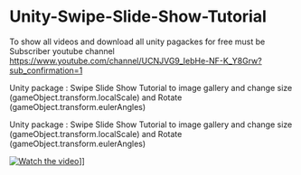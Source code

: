 # Unity-Swipe-Slide-Show-Tutorial

To show all videos and download  all unity pagackes for free must be Subscriber youtube channel 
https://www.youtube.com/channel/UCNJVG9_IebHe-NF-K_Y8Grw?sub_confirmation=1

Unity package  : Swipe Slide Show Tutorial to image gallery and change size (gameObject.transform.localScale) and  Rotate (gameObject.transform.eulerAngles)

Unity package : Swipe Slide Show Tutorial to image gallery and change size (gameObject.transform.localScale) and Rotate (gameObject.transform.eulerAngles)

[![Watch the video](https://img.youtube.com/vi/2oGGZl0h8co/0.jpg)](http://youtu.be/2oGGZl0h8co)]]
